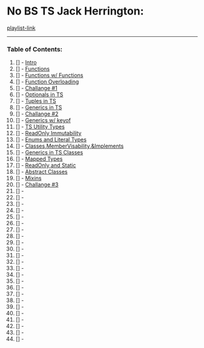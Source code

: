 # No BS TS Jack Herrington:
[playlist-link](https://www.youtube.com/playlist?list=PLNqp92_EXZBJYFrpEzdO2EapvU0GOJ09n)        
***      
### Table of Contents:

1. [] - [Intro]()     
2. [] - [Functions]()     
3. [] - [Functions w/ Functions]()     
4. [] - [Function Overloading]()     
5. [] - [Challange #1]()     
6. [] - [Optionals in TS]()     
7. [] - [Tuples in TS]()     
8. [] - [Generics in TS]()     
9. [] - [Challange #2]()     
10. [] - [Generics w/ keyof]()     
11. [] - [TS Utility Types]()     
12. [] - [ReadOnly Immutability]()     
13. [] - [Enums and Literal Types]()     
14. [] - [Classes,MemberVisability,&Implements]()     
15. [] - [Generics in TS Classes]()     
16. [] - [Mapped Types]()     
17. [] - [ReadOnly and Static]()     
18. [] - [Abstract Classes]()     
19. [] - [Mixins]()     
20. [] - [Challange #3]()     
21. [] - []()     
22. [] - []()     
23. [] - []()     
24. [] - []()     
25. [] - []()     
26. [] - []()     
27. [] - []()     
28. [] - []()     
29. [] - []()     
30. [] - []()     
31. [] - []()     
32. [] - []()     
33. [] - []()     
34. [] - []()     
35. [] - []()     
36. [] - []()     
37. [] - []()     
38. [] - []()     
39. [] - []()     
40. [] - []()     
41. [] - []()     
42. [] - []()     
43. [] - []()     
44. [] - []()     
